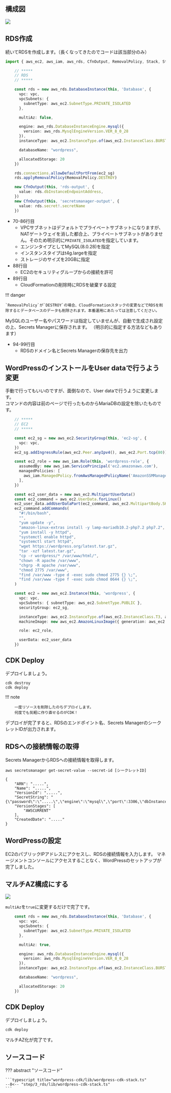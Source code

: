 ## 構成図

![](images/architectuture-rds_single.drawio.svg)

## RDS作成

続いてRDSを作成します。（長くなってきたのでコードは該当部分のみ）

```typescript title="wordpress-cdk/lib/wordpress-cdk-stack.ts" linenums="1"
import { aws_ec2, aws_iam, aws_rds, CfnOutput, RemovalPolicy, Stack, StackProps } from 'aws-cdk-lib';
```
```typescript linenums="66"
    // *****
    // RDS
    // *****

    const rds = new aws_rds.DatabaseInstance(this, 'Database', {
      vpc: vpc,
      vpcSubnets: {
        subnetType: aws_ec2.SubnetType.PRIVATE_ISOLATED
      },

      multiAz: false,

      engine: aws_rds.DatabaseInstanceEngine.mysql({
        version: aws_rds.MysqlEngineVersion.VER_8_0_28
      }),
      instanceType: aws_ec2.InstanceType.of(aws_ec2.InstanceClass.BURSTABLE4_GRAVITON, aws_ec2.InstanceSize.LARGE),

      databaseName: "wordpress",

      allocatedStorage: 20
    })

    rds.connections.allowDefaultPortFrom(ec2_sg)
    rds.applyRemovalPolicy(RemovalPolicy.DESTROY)
```
```typescript linenums="94"
    new CfnOutput(this, 'rds-output', {
      value: rds.dbInstanceEndpointAddress,
    })
    new CfnOutput(this, 'secretsmanager-output', {
      value: rds.secret!.secretName
    })
```

* 70-86行目  
    * VPCサブネットはデフォルトでプライベートサブネットになりますが、NATゲートウェイを消した都合上、プライベートサブネットがありません。そのため明示的に`PRIVATE_ISOLATED`を指定しています。
    * エンジンタイプとしてMySQL(8.0.28)を指定
    * インスタンスタイプはt4g.largeを指定
    * ストレージのサイズを20GBに指定
* 88行目  
    * EC2のセキュリティグループからの接続を許可
* 89行目  
    * CloudFormationの削除時にRDSを破棄する設定

!!! danger

    `RemovalPolicy`が`DESTROY`の場合、CloudFormationスタックの変更などでRDSを削除するとデータベースのデータも削除されます。本番運用にあたっては注意してください。

MySQLのユーザー名やパスワードは指定していませんが、自動で生成され設定の上、Secrets Managerに保存されます。
（明示的に指定する方法などもあります）

* 94-99行目 
    * RDSのドメイン名とSecrets Managerの保存先を出力


## WordPressのインストールをUser dataで行うよう変更

手動で行ってもいいのですが、面倒なので、User dataで行うように変更します。  
コマンドの内容は前のページで行ったものからMariaDBの設定を除いたものです。

```typescript title="wordpress-cdk/lib/wordpress-cdk-stack.ts" hl_lines="17-36 48" linenums="16"
    // *****
    // EC2
    // *****

    const ec2_sg = new aws_ec2.SecurityGroup(this, 'ec2-sg', {
      vpc: vpc,
    })
    ec2_sg.addIngressRule(aws_ec2.Peer.anyIpv4(), aws_ec2.Port.tcp(80))

    const ec2_role = new aws_iam.Role(this, 'wordpress-role', {
      assumedBy: new aws_iam.ServicePrincipal('ec2.amazonaws.com'),
      managedPolicies: [
        aws_iam.ManagedPolicy.fromAwsManagedPolicyName('AmazonSSMManagedInstanceCore'),
      ],
    })

    const ec2_user_data = new aws_ec2.MultipartUserData()
    const ec2_command = aws_ec2.UserData.forLinux()
    ec2_user_data.addUserDataPart(ec2_command, aws_ec2.MultipartBody.SHELL_SCRIPT, true)
    ec2_command.addCommands(
      "#!/bin/bash",
      "",
      "yum update -y",
      "amazon-linux-extras install -y lamp-mariadb10.2-php7.2 php7.2",
      "yum install -y httpd",
      "systemctl enable httpd",
      "systemctl start httpd",
      "wget https://wordpress.org/latest.tar.gz",
      "tar -xzf latest.tar.gz",
      "cp -r wordpress/* /var/www/html/",
      "chown -R apache /var/www",
      "chgrp -R apache /var/www",
      "chmod 2775 /var/www",
      "find /var/www -type d -exec sudo chmod 2775 {} \;",
      "find /var/www -type f -exec sudo chmod 0644 {} \;",
    )

    const ec2 = new aws_ec2.Instance(this, 'wordpress', {
      vpc: vpc,
      vpcSubnets: { subnetType: aws_ec2.SubnetType.PUBLIC },
      securityGroup: ec2_sg,

      instanceType: aws_ec2.InstanceType.of(aws_ec2.InstanceClass.T3, aws_ec2.InstanceSize.SMALL),
      machineImage: new aws_ec2.AmazonLinuxImage({ generation: aws_ec2.AmazonLinuxGeneration.AMAZON_LINUX_2 }),

      role: ec2_role,

      userData: ec2_user_data
    })
```

## CDK Deploy

デプロイしましょう。

```terminal title="ターミナル"
cdk destroy
cdk deploy
```

!!! note

        一度リソースを削除したのちデプロイします。  
        何度でも気軽に作り直せるのがCDK！

デプロイが完了すると、RDSのエンドポイント名、Secrets ManagerのシークレットIDが出力されます。

## RDSへの接続情報の取得

Secrets ManagerからRDSへの接続情報を取得します。

```terminal title="AWS SDK"
aws secretsmanager get-secret-value --secret-id [シークレットID]
```
```
{
    "ARN": ".....",
    "Name": ".....",
    "VersionId": ".....",
    "SecretString": "{\"password\":\".....\",\"engine\":\"mysql\",\"port\":3306,\"dbInstanceIdentifier\":\".....\",\"host\":\".....\",\"username\":\".....\"}",
    "VersionStages": [
        "AWSCURRENT"
    ],
    "CreatedDate": "....."
}
```

## WordPressの設定

EC2のパブリックIPアドレスにアクセスし、RDSの接続情報を入力します。
マネージメントコンソールにアクセスすることなく、WordPressのセットアップが完了しました。

## マルチAZ構成にする

![](images/architectuture-rds_multi.drawio.svg)


`multiAz`を`true`に変更するだけで完了です。

```typescript title="wordpress-cdk/lib/wordpress-cdk-stack.ts" hl_lines="7" linenums="70"
    const rds = new aws_rds.DatabaseInstance(this, 'Database', {
      vpc: vpc,
      vpcSubnets: {
        subnetType: aws_ec2.SubnetType.PRIVATE_ISOLATED
      },

      multiAz: true,

      engine: aws_rds.DatabaseInstanceEngine.mysql({
        version: aws_rds.MysqlEngineVersion.VER_8_0_28
      }),
      instanceType: aws_ec2.InstanceType.of(aws_ec2.InstanceClass.BURSTABLE4_GRAVITON, aws_ec2.InstanceSize.LARGE),

      databaseName: "wordpress",

      allocatedStorage: 20
    })
```

## CDK Deploy

デプロイしましょう。

```terminal title="ターミナル"
cdk deploy
```

マルチAZ化が完了です。


## ソースコード

??? abstract "ソースコード"

    ```typescript title="wordpress-cdk/lib/wordpress-cdk-stack.ts"
    --8<-- "step/3_rds/lib/wordpress-cdk-stack.ts"
    ```
